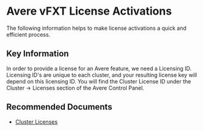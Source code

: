 <properties
    pageTitle="Avere vFXT License Activation"
    description="Activate licenses."
    infoBubbleText="Avere vFXT License Activations"
    authors="jbut"
    ms.author="jebutl"
    displayOrder="1"
    articleId="averevfxt-licenseactivation"
    diagnosticScenario=""
    selfHelpType="generic"
    supportTopicIds="32609692"
    resourceTags=""
    productPesIds="16506"
    cloudEnvironments="public"
/>

# Avere vFXT License Activations

The following information helps to make license activations a quick and efficient process.

## **Key Information**

In order to provide a license for an Avere feature, we need a Licensing ID.  Licensing ID's are unique to each cluster, and your resulting license key will depend on this licensing ID.  You will find the Cluster License ID under the Cluster -> Licenses section of the Avere Control Panel.

## **Recommended Documents**

* [Cluster Licenses](https://azure.github.io/Avere/legacy/ops_guide/4_7/html/gui_licenses.html)
